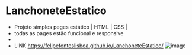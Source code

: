 # LanchoneteEstatico
- Projeto simples  peges estático | HTML | CSS |
- todas as pages estão funcional  e responsive
- 
- LINK
https://felipefonteslisboa.github.io/LanchoneteEstatico/
![image](https://github.com/FelipeFontesLisboa/LanchoneteEstatico/assets/140672254/c544e7ef-6afb-4850-8be7-97752cd423cc)
